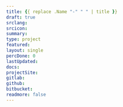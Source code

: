 ```yaml
---
title: {{ replace .Name "-" " " | title }} 
draft: true
srclang: 
srcicon: 
summary: 
type: project
featured: 
layout: single
percDone: 0
lastUpdated: 
docs:
projectSite:
gitlab:
github:
bitbucket:
readmore: false 
---
```

